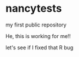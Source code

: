 # nancytests
my first public repository

He, this is working for me!!

let's see if I fixed that R bug
